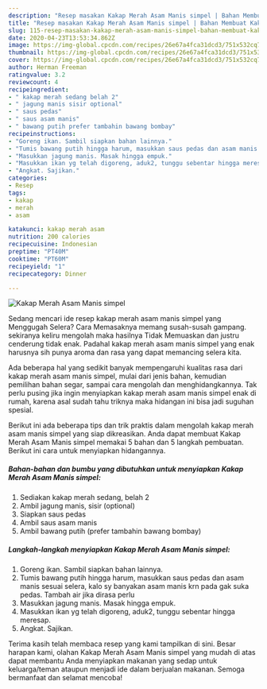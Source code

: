 ```yaml
---
description: "Resep masakan Kakap Merah Asam Manis simpel | Bahan Membuat Kakap Merah Asam Manis simpel Yang Mudah Dan Praktis"
title: "Resep masakan Kakap Merah Asam Manis simpel | Bahan Membuat Kakap Merah Asam Manis simpel Yang Mudah Dan Praktis"
slug: 115-resep-masakan-kakap-merah-asam-manis-simpel-bahan-membuat-kakap-merah-asam-manis-simpel-yang-mudah-dan-praktis
date: 2020-04-23T13:53:34.862Z
image: https://img-global.cpcdn.com/recipes/26e67a4fca31dcd3/751x532cq70/kakap-merah-asam-manis-simpel-foto-resep-utama.jpg
thumbnail: https://img-global.cpcdn.com/recipes/26e67a4fca31dcd3/751x532cq70/kakap-merah-asam-manis-simpel-foto-resep-utama.jpg
cover: https://img-global.cpcdn.com/recipes/26e67a4fca31dcd3/751x532cq70/kakap-merah-asam-manis-simpel-foto-resep-utama.jpg
author: Herman Freeman
ratingvalue: 3.2
reviewcount: 4
recipeingredient:
- " kakap merah sedang belah 2"
- " jagung manis sisir optional"
- " saus pedas"
- " saus asam manis"
- " bawang putih prefer tambahin bawang bombay"
recipeinstructions:
- "Goreng ikan. Sambil siapkan bahan lainnya."
- "Tumis bawang putih hingga harum, masukkan saus pedas dan asam manis sesuai selera, kalo sy banyakan asam manis krn pada gak suka pedas. Tambah air jika dirasa perlu"
- "Masukkan jagung manis. Masak hingga empuk."
- "Masukkan ikan yg telah digoreng, aduk2, tunggu sebentar hingga meresap."
- "Angkat. Sajikan."
categories:
- Resep
tags:
- kakap
- merah
- asam

katakunci: kakap merah asam 
nutrition: 200 calories
recipecuisine: Indonesian
preptime: "PT40M"
cooktime: "PT60M"
recipeyield: "1"
recipecategory: Dinner

---
```



![Kakap Merah Asam Manis simpel](https://img-global.cpcdn.com/recipes/26e67a4fca31dcd3/751x532cq70/kakap-merah-asam-manis-simpel-foto-resep-utama.jpg)

Sedang mencari ide resep kakap merah asam manis simpel yang Menggugah Selera? Cara Memasaknya memang susah-susah gampang. sekiranya keliru mengolah maka hasilnya Tidak Memuaskan dan justru cenderung tidak enak. Padahal kakap merah asam manis simpel yang enak harusnya sih punya aroma dan rasa yang dapat memancing selera kita.

Ada beberapa hal yang sedikit banyak mempengaruhi kualitas rasa dari kakap merah asam manis simpel, mulai dari jenis bahan, kemudian pemilihan bahan segar, sampai cara mengolah dan menghidangkannya. Tak perlu pusing jika ingin menyiapkan kakap merah asam manis simpel enak di rumah, karena asal sudah tahu triknya maka hidangan ini bisa jadi suguhan spesial.




Berikut ini ada beberapa tips dan trik praktis dalam mengolah kakap merah asam manis simpel yang siap dikreasikan. Anda dapat membuat Kakap Merah Asam Manis simpel memakai 5 bahan dan 5 langkah pembuatan. Berikut ini cara untuk menyiapkan hidangannya.

<!--inarticleads1-->

##### Bahan-bahan dan bumbu yang dibutuhkan untuk menyiapkan Kakap Merah Asam Manis simpel:

1. Sediakan  kakap merah sedang, belah 2
1. Ambil  jagung manis, sisir (optional)
1. Siapkan  saus pedas
1. Ambil  saus asam manis
1. Ambil  bawang putih (prefer tambahin bawang bombay)




<!--inarticleads2-->

##### Langkah-langkah menyiapkan Kakap Merah Asam Manis simpel:

1. Goreng ikan. Sambil siapkan bahan lainnya.
1. Tumis bawang putih hingga harum, masukkan saus pedas dan asam manis sesuai selera, kalo sy banyakan asam manis krn pada gak suka pedas. Tambah air jika dirasa perlu
1. Masukkan jagung manis. Masak hingga empuk.
1. Masukkan ikan yg telah digoreng, aduk2, tunggu sebentar hingga meresap.
1. Angkat. Sajikan.




Terima kasih telah membaca resep yang kami tampilkan di sini. Besar harapan kami, olahan Kakap Merah Asam Manis simpel yang mudah di atas dapat membantu Anda menyiapkan makanan yang sedap untuk keluarga/teman ataupun menjadi ide dalam berjualan makanan. Semoga bermanfaat dan selamat mencoba!
